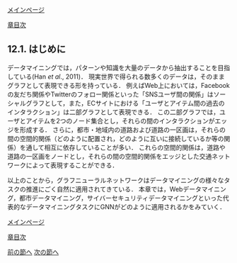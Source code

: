 [メインページ](../../index.markdown)

[章目次](./chap12.md)
## 12.1. はじめに

データマイニングでは，パターンや知識を大量のデータから抽出することを目指している(Han *et al*., 2011)． 現実世界で得られる数多くのデータは，そのままグラフとして表現できる形を持っている． 例えばWeb上においては，Facebookの友だち関係やTwitterのフォロー関係といった「SNSユーザ間の関係」はソーシャルグラフとして，また，ECサイトにおける「ユーザとアイテム間の過去のインタラクション」は二部グラフとして表現できる． この二部グラフでは，ユーザとアイテムを2つのノード集合とし，それらの間のインタラクションがエッジを形成する． さらに，都市・地域内の道路および道路の一区画は，それらの間の空間的関係（どのように配置され，どのように互いに接続しているか等の関係）を通して相互に依存していることが多い． これらの空間的関係は，道路や道路の一区画をノードとし，それらの間の空間的関係をエッジとした交通ネットワークによって表現することができる．

以上のことから，グラフニューラルネットワークはデータマイニングの様々なタスクの推進にごく自然に適用されてきている． 本章では，Webデータマイニング，都市データマイニング，サイバーセキュリティデータマイニングといった代表的なデータマイニングタスクにGNNがどのように適用されるかをみていく．


[メインページ](../../index.markdown)

[章目次](./chap12.md)

[前の節へ](./subsection_00.md) [次の節へ](./subsection_02.md)


